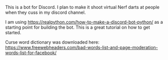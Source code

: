 This is a bot for Discord. I plan to make it shoot virtual Nerf darts at people when they cuss in my discord channel.

I am using https://realpython.com/how-to-make-a-discord-bot-python/ as a starting point for building the bot. This is a great tutorial on how to get started.

Curse word dictionary was downloaded here:
https://www.freewebheaders.com/bad-words-list-and-page-moderation-words-list-for-facebook/